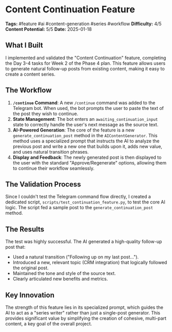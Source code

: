# Content Continuation Feature
**Tags:** #feature #ai #content-generation #series #workflow
**Difficulty:** 4/5
**Content Potential:** 5/5
**Date:** 2025-01-18

## What I Built
I implemented and validated the "Content Continuation" feature, completing the Day 3-4 tasks for Week 2 of the Phase 4 plan. This feature allows users to generate natural follow-up posts from existing content, making it easy to create a content series.

## The Workflow
1.  **`/continue` Command**: A new `/continue` command was added to the Telegram bot. When used, the bot prompts the user to paste the text of the post they wish to continue.
2.  **State Management**: The bot enters an `awaiting_continuation_input` state to correctly handle the user's next message as the source text.
3.  **AI-Powered Generation**: The core of the feature is a new `generate_continuation_post` method in the `AIContentGenerator`. This method uses a specialized prompt that instructs the AI to analyze the previous post and write a new one that builds upon it, adds new value, and uses natural transition phrases.
4.  **Display and Feedback**: The newly generated post is then displayed to the user with the standard "Approve/Regenerate" options, allowing them to continue their workflow seamlessly.

## The Validation Process
Since I couldn't test the Telegram command flow directly, I created a dedicated script, `scripts/test_continuation_feature.py`, to test the core AI logic. The script fed a sample post to the `generate_continuation_post` method.

## The Results
The test was highly successful. The AI generated a high-quality follow-up post that:
-   Used a natural transition ("Following up on my last post...").
-   Introduced a new, relevant topic (CRM integration) that logically followed the original post.
-   Maintained the tone and style of the source text.
-   Clearly articulated new benefits and metrics.

## Key Innovation
The strength of this feature lies in its specialized prompt, which guides the AI to act as a "series writer" rather than just a single-post generator. This provides significant value by simplifying the creation of cohesive, multi-part content, a key goal of the overall project. 